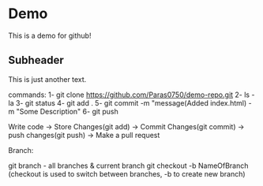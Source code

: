 # Demo

This is a demo for github!

## Subheader

This is just another text.

commands: 
1- git clone https://github.com/Paras0750/demo-repo.git
2- ls -la
3- git status
4- git add .
5- git commit -m "message(Added index.html) -m "Some Description" 
6- git push


Write code -> Store Changes(git add) -> Commit Changes(git commit) -> push changes(git push) -> Make a pull request

Branch:

git branch - all branches & current branch
git checkout -b NameOfBranch  (checkout is used to switch between branches, -b to create new branch)
